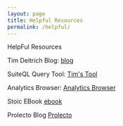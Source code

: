 ```yaml
---
layout: page
title: Helpful Resources
permalink: /helpful/
---
```


HelpFul Resources

Tim Deitrich Blog: <a href="https://timdietrich.me/blog/" >blog</a>

SuiteQL Query Tool: <a href="https://timdietrich.me/netsuite-suitescripts/suiteql-query-tool/" >Tim's Tool</a>

Analytics Browser: <a href="https://system.netsuite.com/help/helpcenter/en_US/srbrowser/Browser2020_1/analytics/record/account.html">Analytics Browser</a>

Stoic EBook <a href="https://stoic.software/archive/cookbooks/basic-query-src/">ebook</a>

Prolecto Blog <a href="https://blog.prolecto.com/">Prolecto</a>